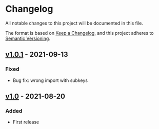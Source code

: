 # Changelog

All notable changes to this project will be documented in this file.

The format is based on [Keep a Changelog](https://keepachangelog.com/en/1.0.0/), and this project adheres
to [Semantic Versioning](https://semver.org/spec/v2.0.0.html).

## [v1.0.1](https://github.com/Lukasss93/laravel-larex-crowdin/releases/tag/v1.0.1) - 2021-09-13
### Fixed
- Bug fix: wrong import with subkeys

## [v1.0](https://github.com/Lukasss93/laravel-larex-crowdin/releases/tag/v1.0) - 2021-08-20
### Added
- First release
